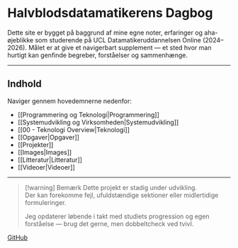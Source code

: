 # Halvblodsdatamatikerens Dagbog
Dette site er bygget på baggrund af mine egne noter, erfaringer og aha-øjeblikke som studerende på UCL Datamatikeruddannelsen Online (2024–2026). Målet er at give et navigerbart supplement — et sted hvor man hurtigt kan genfinde begreber, forståelser og sammenhænge.

---


## Indhold

Naviger gennem hovedemnerne nedenfor:

- [[Programmering og Teknologi|Programmering]]
- [[Systemudvikling og Virksomheden|Systemudvikling]]
- [[00 - Teknologi Overview|Teknologi]]
- [[Opgaver|Opgaver]]
- [[Projekter]]
- [[Images|Images]]
- [[Litteratur|Litteratur]]
- [[Videoer|Videoer]]

---

>[!warning] Bemærk
> Dette projekt er stadig under udvikling.  
> Der kan forekomme fejl, ufuldstændige sektioner eller midlertidige formuleringer.
>
> Jeg opdaterer løbende i takt med studiets progression og egen forståelse — brug det gerne, men dobbeltcheck ved tvivl.


[GitHub](https://github.com/jeppeklh) 

